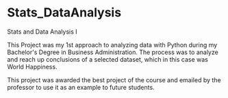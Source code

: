 # Stats_DataAnalysis
Stats and Data Analysis I 

This Project was my 1st approach to analyzing data with Python during my Bachelor's Degree in Business Administration. The process was to analyze and reach up conclusions of a selected dataset, which in this case was World Happiness. 

This project was awarded the best project of the course and emailed by the professor to use it as an example to future students. 
